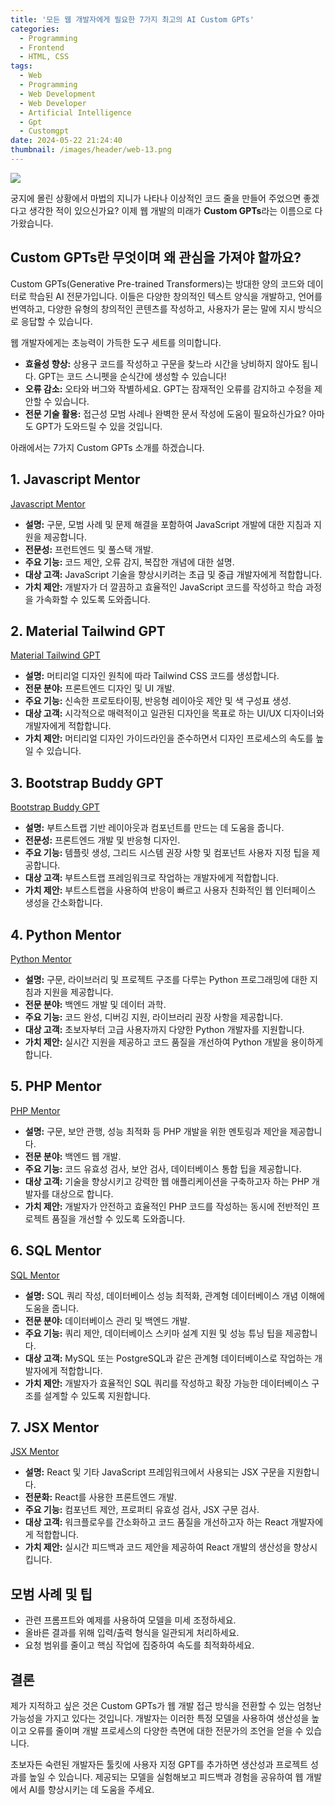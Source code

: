 ```yaml
---
title: '모든 웹 개발자에게 필요한 7가지 최고의 AI Custom GPTs'
categories:
  - Programming
  - Frontend
  - HTML, CSS
tags:
  - Web
  - Programming
  - Web Development
  - Web Developer
  - Artificial Intelligence
  - Gpt
  - Customgpt
date: 2024-05-22 21:24:40
thumbnail: /images/header/web-13.png
---
```


![](/images/header/web-12.png)

궁지에 몰린 상황에서 마법의 지니가 나타나 이상적인 코드 줄을 만들어 주었으면 좋겠다고 생각한 적이 있으신가요? 이제 웹 개발의 미래가 **Custom GPTs**라는 이름으로 다가왔습니다.

## Custom GPTs란 무엇이며 왜 관심을 가져야 할까요?

Custom GPTs(Generative Pre-trained Transformers)는 방대한 양의 코드와 데이터로 학습된 AI 전문가입니다. 이들은 다양한 창의적인 텍스트 양식을 개발하고, 언어를 번역하고, 다양한 유형의 창의적인 콘텐츠를 작성하고, 사용자가 묻는 말에 지시 방식으로 응답할 수 있습니다.

웹 개발자에게는 초능력이 가득한 도구 세트를 의미합니다.

- **효율성 향상:** 상용구 코드를 작성하고 구문을 찾느라 시간을 낭비하지 않아도 됩니다. GPT는 코드 스니펫을 순식간에 생성할 수 있습니다!
- **오류 감소:** 오타와 버그와 작별하세요. GPT는 잠재적인 오류를 감지하고 수정을 제안할 수 있습니다.
- **전문 기술 활용:** 접근성 모범 사례나 완벽한 문서 작성에 도움이 필요하신가요? 아마도 GPT가 도와드릴 수 있을 것입니다.

아래에서는 7가지 Custom GPTs 소개를 하겠습니다.

## 1. Javascript Mentor

[Javascript Mentor](https://www.creative-tim.com/gpts/js-mentor?source=post_page-----567158795a7d--------------------------------)

- **설명:** 구문, 모범 사례 및 문제 해결을 포함하여 JavaScript 개발에 대한 지침과 지원을 제공합니다.
- **전문성:** 프런트엔드 및 풀스택 개발.
- **주요 기능:** 코드 제안, 오류 감지, 복잡한 개념에 대한 설명.
- **대상 고객:** JavaScript 기술을 향상시키려는 초급 및 중급 개발자에게 적합합니다.
- **가치 제안:** 개발자가 더 깔끔하고 효율적인 JavaScript 코드를 작성하고 학습 과정을 가속화할 수 있도록 도와줍니다.

## 2. Material Tailwind GPT

[Material Tailwind GPT](https://www.creative-tim.com/gpts/material-tailwind-gpt?source=post_page-----567158795a7d--------------------------------)

- **설명:** 머티리얼 디자인 원칙에 따라 Tailwind CSS 코드를 생성합니다.
- **전문 분야:** 프론트엔드 디자인 및 UI 개발.
- **주요 기능:** 신속한 프로토타이핑, 반응형 레이아웃 제안 및 색 구성표 생성.
- **대상 고객:** 시각적으로 매력적이고 일관된 디자인을 목표로 하는 UI/UX 디자이너와 개발자에게 적합합니다.
- **가치 제안:** 머티리얼 디자인 가이드라인을 준수하면서 디자인 프로세스의 속도를 높일 수 있습니다.

## 3. Bootstrap Buddy GPT

[Bootstrap Buddy GPT](https://www.creative-tim.com/gpts/bootstrap-buddy?source=post_page-----567158795a7d--------------------------------])

- **설명:** 부트스트랩 기반 레이아웃과 컴포넌트를 만드는 데 도움을 줍니다.
- **전문성:** 프론트엔드 개발 및 반응형 디자인.
- **주요 기능:** 템플릿 생성, 그리드 시스템 권장 사항 및 컴포넌트 사용자 지정 팁을 제공합니다.
- **대상 고객:** 부트스트랩 프레임워크로 작업하는 개발자에게 적합합니다.
- **가치 제안:** 부트스트랩을 사용하여 반응이 빠르고 사용자 친화적인 웹 인터페이스 생성을 간소화합니다.

## 4. Python Mentor

[Python Mentor](https://www.creative-tim.com/gpts/python-mentor?source=post_page-----567158795a7d--------------------------------)

- **설명:** 구문, 라이브러리 및 프로젝트 구조를 다루는 Python 프로그래밍에 대한 지침과 지원을 제공합니다.
- **전문 분야:** 백엔드 개발 및 데이터 과학.
- **주요 기능:** 코드 완성, 디버깅 지원, 라이브러리 권장 사항을 제공합니다.
- **대상 고객:** 초보자부터 고급 사용자까지 다양한 Python 개발자를 지원합니다.
- **가치 제안:** 실시간 지원을 제공하고 코드 품질을 개선하여 Python 개발을 용이하게 합니다.

## 5. PHP Mentor

[PHP Mentor](https://www.creative-tim.com/gpts/php-mentor?source=post_page-----567158795a7d--------------------------------)

- **설명:** 구문, 보안 관행, 성능 최적화 등 PHP 개발을 위한 멘토링과 제안을 제공합니다.
- **전문 분야:** 백엔드 웹 개발.
- **주요 기능:** 코드 유효성 검사, 보안 검사, 데이터베이스 통합 팁을 제공합니다.
- **대상 고객:** 기술을 향상시키고 강력한 웹 애플리케이션을 구축하고자 하는 PHP 개발자를 대상으로 합니다.
- **가치 제안:** 개발자가 안전하고 효율적인 PHP 코드를 작성하는 동시에 전반적인 프로젝트 품질을 개선할 수 있도록 도와줍니다.

## 6. SQL Mentor

[SQL Mentor](https://www.creative-tim.com/gpts/sql-mentor?source=post_page-----567158795a7d--------------------------------)

- **설명:** SQL 쿼리 작성, 데이터베이스 성능 최적화, 관계형 데이터베이스 개념 이해에 도움을 줍니다.
- **전문 분야:** 데이터베이스 관리 및 백엔드 개발.
- **주요 기능:** 쿼리 제안, 데이터베이스 스키마 설계 지원 및 성능 튜닝 팁을 제공합니다.
- **대상 고객:** MySQL 또는 PostgreSQL과 같은 관계형 데이터베이스로 작업하는 개발자에게 적합합니다.
- **가치 제안:** 개발자가 효율적인 SQL 쿼리를 작성하고 확장 가능한 데이터베이스 구조를 설계할 수 있도록 지원합니다.

## 7. JSX Mentor

[JSX Mentor](https://www.creative-tim.com/gpts/jsx-mentor?source=post_page-----567158795a7d--------------------------------)

- **설명:** React 및 기타 JavaScript 프레임워크에서 사용되는 JSX 구문을 지원합니다.
- **전문화:** React를 사용한 프론트엔드 개발.
- **주요 기능:** 컴포넌트 제안, 프로퍼티 유효성 검사, JSX 구문 검사.
- **대상 고객:** 워크플로우를 간소화하고 코드 품질을 개선하고자 하는 React 개발자에게 적합합니다.
- **가치 제안:** 실시간 피드백과 코드 제안을 제공하여 React 개발의 생산성을 향상시킵니다.

## 모범 사례 및 팁

- 관련 프롬프트와 예제를 사용하여 모델을 미세 조정하세요.
- 올바른 결과를 위해 입력/출력 형식을 일관되게 처리하세요.
- 요청 범위를 줄이고 핵심 작업에 집중하여 속도를 최적화하세요.

## 결론

제가 지적하고 싶은 것은 Custom GPTs가 웹 개발 접근 방식을 전환할 수 있는 엄청난 가능성을 가지고 있다는 것입니다. 개발자는 이러한 특정 모델을 사용하여 생산성을 높이고 오류를 줄이며 개발 프로세스의 다양한 측면에 대한 전문가의 조언을 얻을 수 있습니다.

초보자든 숙련된 개발자든 툴킷에 사용자 지정 GPT를 추가하면 생산성과 프로젝트 성과를 높일 수 있습니다. 제공되는 모델을 실험해보고 피드백과 경험을 공유하여 웹 개발에서 AI를 향상시키는 데 도움을 주세요.
